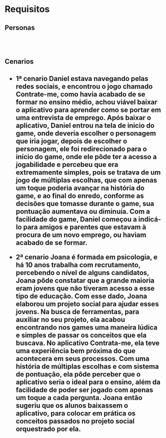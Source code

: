 # Requisitos

<h2>Personas<h2>
<img src="">
<img src="">

<h2>Cenarios<h2>
 
- 1ª cenario
Daniel estava navegando pelas redes sociais, e encontrou o jogo chamado Contrate-me, como havia acabado de se formar no ensino médio, achou viável baixar o aplicativo para aprender como se portar em uma entrevista de emprego. 
Após baixar o aplicativo, Daniel entrou na tela de inicio do game, onde deveria escolher o personagem que iria jogar, depois de escolher o personagem, ele foi redirecionado para o início do game, onde ele pôde ter a acesso a jogabilidade e percebeu que era extremamente simples, pois se tratava de um jogo de múltiplas escolhas, que com apenas um toque poderia avançar na história do game, e ao final do enredo, conforme as decisões que tomasse durante o game, sua pontuação aumentava ou diminuía. Com a facilidade do game, Daniel começou a indicá-lo para amigos e parentes que estavam à procura de um novo emprego, ou haviam acabado de se formar. 

- 2ª cenario
Joana é formada em psicologia, e há 10 anos trabalha com recrutamento, percebendo o nível de alguns candidatos, Joana pôde constatar que a grande maioria eram jovens que não tiveram acesso a esse tipo de educação. Com esse dado, Joana elaborou um projeto social para ajudar esses jovens. 
Na busca de ferramentas, para auxiliar no seu projeto, ela acabou encontrando nos games uma maneira lúdica e simples de passar os conceitos que ela buscava. No aplicativo Contrata-me, ela teve uma experiência bem próxima do que acontecera em seus processos. Com uma história de múltiplas escolhas e com sistema de pontuação, ela pôde perceber que o aplicativo seria o ideal para o ensino, além da facilidade de poder ser jogado com apenas um toque a cada pergunta. Joana então sugeriu que os alunos baixassem o aplicativo, para colocar em prática os conceitos passados no projeto social orquestrado por ela. 
 




